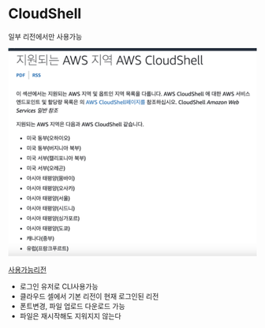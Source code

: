 # CloudShell
일부 리전에서만 사용가능

![cloudsehll](../images/AWS/cloudshell.png)

[사용가능리전](https://docs.aws.amazon.com/ko_kr/cloudshell/latest/userguide/supported-aws-regions.html)

- 로그인 유저로 CLI사용가능
- 클라우드 셀에서 기본 리전이 현재 로그인된 리전
- 폰트변경, 파일 업로드 다운로드 가능
- 파일은 재시작해도 지워지지 않는다